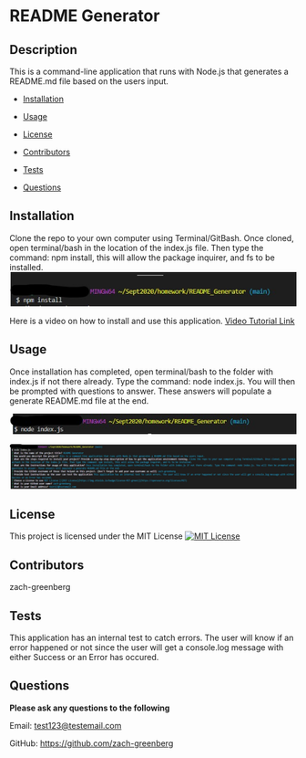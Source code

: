
# README Generator
## Description
This is a command-line application that runs with Node.js that generates a README.md file based on the users input.

* [Installation](#Installation)

* [Usage](#Usage)

* [License](#License)

* [Contributors](#Contributors)

* [Tests](#Tests)

* [Questions](#Questions)

## Installation
Clone the repo to your own computer using Terminal/GitBash. Once cloned, open terminal/bash in the location of the index.js file. Then type the command: npm install, this will allow the package inquirer, and fs to be installed.
![Install Step](./img/npmInstall.jpg)

Here is a video on how to install and use this application.
[Video Tutorial Link](https://drive.google.com/file/d/1rv4SDWXV4Y1a-I2mOIlv0AcJO0dM53Gu/view?usp=sharing)

## Usage
Once installation has completed, open terminal/bash to the folder with index.js if not there already. Type the command: node index.js. You will then be prompted with questions to answer. These answers will populate a generate README.md file at the end.

![Start Application Step](./img/nodeIndex.jpg)

![Prompt Step](./img/runningApp.jpg)

## License 
This project is licensed under the MIT License [![MIT License](https://img.shields.io/badge/license-MIT-green)](https://opensource.org/licenses/MIT)

## Contributors
zach-greenberg

## Tests
This application has an internal test to catch errors. The user will know if an error happened or not since the user will get a console.log message with either Success or an Error has occured.

## Questions
**Please ask any questions to the following**

Email: test123@testemail.com

GitHub: https://github.com/zach-greenberg